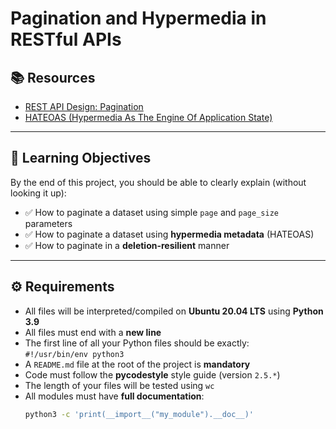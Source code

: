 # Pagination and Hypermedia in RESTful APIs

## 📚 Resources

- [REST API Design: Pagination](https://www.vinaysahni.com/best-practices-for-a-pragmatic-restful-api#pagination)
- [HATEOAS (Hypermedia As The Engine Of Application State)](https://restfulapi.net/hateoas/)

---

## 🎯 Learning Objectives

By the end of this project, you should be able to clearly explain (without looking it up):

- ✅ How to paginate a dataset using simple `page` and `page_size` parameters
- ✅ How to paginate a dataset using **hypermedia metadata** (HATEOAS)
- ✅ How to paginate in a **deletion-resilient** manner

---

## ⚙️ Requirements

- All files will be interpreted/compiled on **Ubuntu 20.04 LTS** using **Python 3.9**
- All files must end with a **new line**
- The first line of all your Python files should be exactly:  
  `#!/usr/bin/env python3`
- A `README.md` file at the root of the project is **mandatory**
- Code must follow the **pycodestyle** style guide (version `2.5.*`)
- The length of your files will be tested using `wc`
- All modules must have **full documentation**:
  ```bash
  python3 -c 'print(__import__("my_module").__doc__)'
